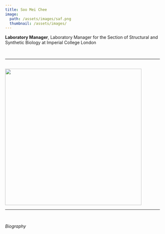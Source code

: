 ```yaml
---
title: Soo Mei Chee
image: 
  path: /assets/images/saf.png 
  thumbnail: /assets/images/
---
```


**Laboratory Manager**, Laboratory Manager for the Section of Structural and Synthetic Biology at Imperial College London

<br>

***

<br>


<img src ="/assets/images/" width="444" heigth="444">


<br>

***

<br>


*Biography*




